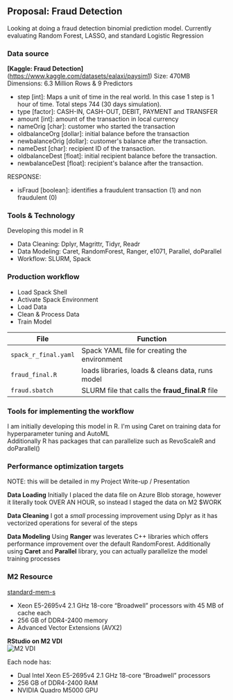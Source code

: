 ## Proposal: Fraud Detection

Looking at doing a fraud detection binomial prediction model. Currently evaluating Random Forest, LASSO, and standard Logistic Regression


### Data source  

**[Kaggle: Fraud Detection]**(https://www.kaggle.com/datasets/ealaxi/paysim1)
Size: 470MB  
Dimensions: 6.3 Million Rows & 9 Predictors

* step [int]: Maps a unit of time in the real world. In this case 1 step is 1 hour of time. Total steps 744 (30 days simulation).
* type [factor]: CASH-IN, CASH-OUT, DEBIT, PAYMENT and TRANSFER
* amount [int]: amount of the transaction in local currency
* nameOrig [char]: customer who started the transaction
* oldbalanceOrg [dollar]: initial balance before the transaction
* newbalanceOrig [dollar]: customer's balance after the transaction.
* nameDest [char]: recipient ID of the transaction.
* oldbalanceDest [float]: initial recipient balance before the transaction.
* newbalanceDest [float]: recipient's balance after the transaction.

RESPONSE:
* isFraud [boolean]: identifies a fraudulent transaction (1) and non fraudulent (0)
  
### Tools & Technology
  
Developing this model in R

* Data Cleaning: Dplyr, Magrittr, Tidyr, Readr
* Data Modeling: Caret, RandomForest, Ranger, e1071, Parallel, doParallel
* Workflow: SLURM, Spack
  
### Production workflow  
* Load Spack Shell
* Activate Spack Environment
* Load Data
* Clean & Process Data
* Train Model
  
  
**File**                 | **Function**
-------------------------|-----------
```spack_r_final.yaml``` | Spack YAML file for creating the environment
```fraud_final.R```      | loads libraries, loads & cleans data, runs model
```fraud.sbatch```       | SLURM file that calls the **fraud_final.R** file 

### Tools for implementing the workflow  
I am initially developing this model in R. I'm using Caret on training data for hyperparameter tuning and AutoML  
Additionally R has packages that can parallelize such as RevoScaleR and doParallel()  


### Performance optimization targets  
NOTE: this will be detailed in my Project Write-up / Presentation

**Data Loading**
Initially I placed the data file on Azure Blob storage, however it literally took OVER AN HOUR, so instead I staged the data on M2 $WORK
  
**Data Cleaning**
I got a *small* processing improvement using Dplyr as it has vectorized operations for several of the steps

**Data Modeling**
Using **Ranger** was leverates C++ libraries which offers performance improvement over the default RandomForest. Additionally using **Caret** and **Parallel** library, you can actually parallelize the model training processes
  
  
### M2 Resource  
  
[standard-mem-s](https://s2.smu.edu/hpc/documentation/about.html#standard-nodes)


* Xeon E5-2695v4 2.1 GHz 18-core “Broadwell” processors with 45 MB of cache each 
* 256 GB of DDR4-2400 memory
* Advanced Vector Extensions (AVX2)
  
**RStudio on M2 VDI**  
![M2 VDI](https://raw.githubusercontent.com/jotsap/msds_hpc_project/main/figures/STAG-VDI-VNC.JPG)
  
Each node has: 
* Dual Intel Xeon E5-2695v4 2.1 GHz 18-core “Broadwell” processors
* 256 GB of DDR4-2400 RAM
* NVIDIA Quadro M5000 GPU



